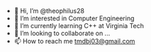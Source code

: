 - 👋 Hi, I’m @theophilus28
- 👀 I’m interested in Computer Engineering
- 🌱 I’m currently learning C++ at Virginia Tech
- 💞️ I’m looking to collaborate on ...
- 📫 How to reach me tmdbj03@gmail.com

<!---
theophilus28/theophilus28 is a ✨ special ✨ repository because its `README.md` (this file) appears on your GitHub profile.
You can click the Preview link to take a look at your changes.
--->
